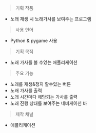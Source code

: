 
> 기획 작품 

- 노래 재생 시 노래가사를 보여주는 프로그램

> 사용 언어

- Python & pygame 사용

>기획  목적

- 노래 가사를 볼 수있는 애플리케이션

>주요 기능

- 노래를 재생&정지 할수있는 버튼
- 노래 가사를 출력
- 노래 시간마다 해당되는 가사를 출력
- 노래 진행 상태를 보여주는 네비게이션 바

>제작 채널

- 애플리케이션


